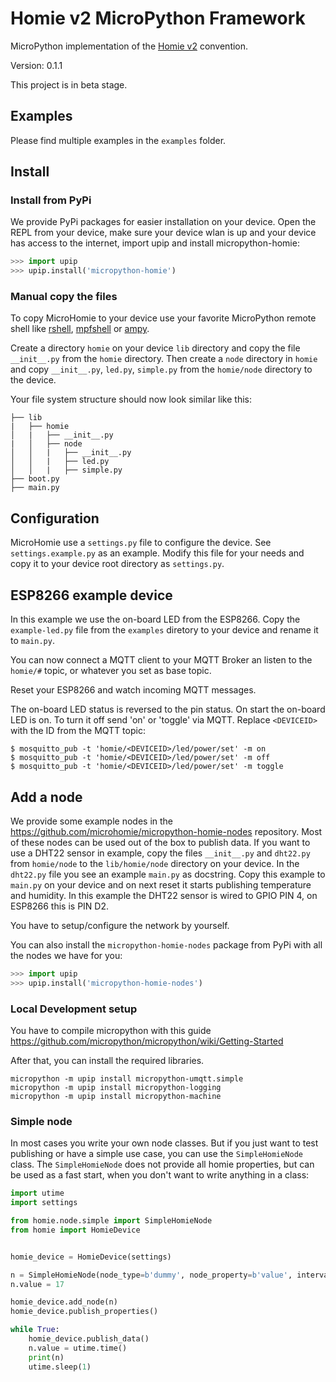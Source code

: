 # Homie v2 MicroPython Framework

MicroPython implementation of the [Homie v2](https://github.com/marvinroger/homie) convention.

Version: 0.1.1

This project is in beta stage.


## Examples

Please find multiple examples in the `examples` folder.

## Install

### Install from PyPi

We provide PyPi packages for easier installation on your device. Open the REPL from your device, make sure your device wlan is up and your device has access to the internet, import upip and install micropython-homie:

```python
>>> import upip
>>> upip.install('micropython-homie')
```

### Manual copy the files

To copy MicroHomie to your device use your favorite MicroPython remote shell like [rshell](https://github.com/dhylands/rshell), [mpfshell](https://github.com/wendlers/mpfshell) or [ampy](https://github.com/adafruit/ampy).

Create a directory `homie` on your device `lib` directory and copy the file `__init__.py` from the `homie` directory. Then create a `node` directory in `homie` and copy `__init__.py`, `led.py`, `simple.py` from the `homie/node` directory to the device.

Your file system structure should now look similar like this:

```
├── lib
|   ├── homie
│   |   ├── __init__.py
|   │   ├── node
│   │   |   ├── __init__.py
│   │   |   ├── led.py
│   │   |   ├── simple.py
├── boot.py
├── main.py
```

## Configuration

MicroHomie use a `settings.py` file to configure the device. See `settings.example.py` as an example. Modify this file for your needs and copy it to your device root directory as `settings.py`.


## ESP8266 example device

In this example we use the on-board LED from the ESP8266. Copy the `example-led.py` file from the `examples` diretory to your device and rename it to `main.py`.

You can now connect a MQTT client to your MQTT Broker an listen to the `homie/#` topic, or whatever you set as base topic.

Reset your ESP8266 and watch incoming MQTT messages.

The on-board LED status is reversed to the pin status. On start the on-board
LED is on. To turn it off send 'on' or 'toggle' via MQTT. Replace `<DEVICEID>` with the ID from the MQTT topic:

```shell
$ mosquitto_pub -t 'homie/<DEVICEID>/led/power/set' -m on
$ mosquitto_pub -t 'homie/<DEVICEID>/led/power/set' -m off
$ mosquitto_pub -t 'homie/<DEVICEID>/led/power/set' -m toggle
```


## Add a node

We provide some example nodes in the https://github.com/microhomie/micropython-homie-nodes repository. Most of these nodes can be used out of the box to publish data. If you want to use a DHT22 sensor in example, copy the files `__init__.py` and `dht22.py` from `homie/node` to the `lib/homie/node` directory on your device. In the `dht22.py` file you see an example `main.py` as docstring. Copy this example to `main.py` on your device and on next reset it starts publishing temperature and humidity. In this example the DHT22 sensor is wired to GPIO PIN 4, on ESP8266 this is PIN D2.

You have to setup/configure the network by yourself.

You can also install the `micropython-homie-nodes` package from PyPi with all the nodes we have for you:

```python
>>> import upip
>>> upip.install('micropython-homie-nodes')
```


### Local Development setup
You have to compile micropython with this guide https://github.com/micropython/micropython/wiki/Getting-Started

After that, you can install the required libraries.
```
micropython -m upip install micropython-umqtt.simple
micropython -m upip install micropython-logging
micropython -m upip install micropython-machine

```


### Simple node

In most cases you write your own node classes. But if you just want to test publishing or have a simple use case, you can use the `SimpleHomieNode` class. The `SimpleHomieNode` does not provide all homie properties, but can be used as a fast start, when you don't want to write anything in a class:

```python
import utime
import settings

from homie.node.simple import SimpleHomieNode
from homie import HomieDevice


homie_device = HomieDevice(settings)

n = SimpleHomieNode(node_type=b'dummy', node_property=b'value', interval=5)
n.value = 17

homie_device.add_node(n)
homie_device.publish_properties()

while True:
    homie_device.publish_data()
    n.value = utime.time()
    print(n)
    utime.sleep(1)
```
